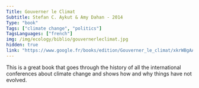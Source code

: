```yaml
---
Title: Gouverner le Climat
Subtitle: Stefan C. Aykut & Amy Dahan - 2014
Type: "book"
Tags: ["climate change", "politics"]
TagsLanguages: ["french"]
img: /img/ecology/biblio/gouvernerleclimat.jpg
hidden: true
link: "https://www.google.fr/books/edition/Gouverner_le_climat/xkrWBgAAQBAJ?hl=fr&gbpv=1&printsec=frontcover"
---
```


This is a great book that goes through the history of all the international conferences about climate change and shows how and why things have not evolved.